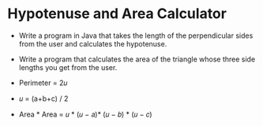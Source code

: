 # Hypotenuse and Area Calculator
- Write a program in Java that takes the length of the perpendicular sides from the user and calculates the hypotenuse.

- Write a program that calculates the area of the triangle whose three side lengths you get from the user.

- Perimeter = 2𝑢

- 𝑢 = (a+b+c) / 2

- Area * Area = 𝑢 * (𝑢 − 𝑎)* (𝑢 − 𝑏) * (𝑢 − 𝑐)